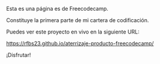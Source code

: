 Esta es una página es de Freecodecamp.

Constituye la primera parte de mi cartera de codificación.

Puedes ver este proyecto en vivo en la siguiente URL:

https://rfbs23.github.io/aterrizaje-producto-freecodecamp/

¡Disfrutar!
